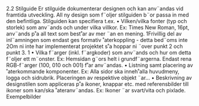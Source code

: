 2.2 Stilguide
Er stilguide dokumenterar designen och kan anv¨andas vid framtida utveckling. All ny design som f¨oljer
stilguiden b¨or passa in med den befintliga.
Stilguiden kan specifiera t.ex.
• Vilken/vilka fonter (typ och storlek) som anv¨ands och under vilka villkor.
Ex: Times New Roman, 16pt, anv¨ands p˚a all text som best˚ar av mer ¨an en mening.
1Frivillig del av inl¨amningen som endast ges formativ ˚aterkoppling - detta bed¨oms inte
2Om ni inte har implementerat projektet s˚a hoppar ni ¨over punkt 2 och punkt 3.
1
• Vilka f¨arger (inkl. f¨argkoder) som anv¨ands och hur om detta f¨oljer ett m¨onster.
Ex: Hemsidan g¨ors helt i grundf¨argerna. Endast rena RGB-f¨arger (100, 010 och 001) f˚ar anv¨andas.
• Listning samt placering av ˚aterkommande komponenter.
Ex: Alla sidor ska inneh˚alla huvudmeny, logga och sidrubrik. Placeringen av respektive objekt ¨ar...
• Beskrivning av designstilen som appliceras p˚a ikoner, knappar etc. med referensbilder till ikoner
som kan/ska ˚ateranv¨andas.
Ex: Ikoner ¨ar svart/vita och pixlade. Exempelbilder
